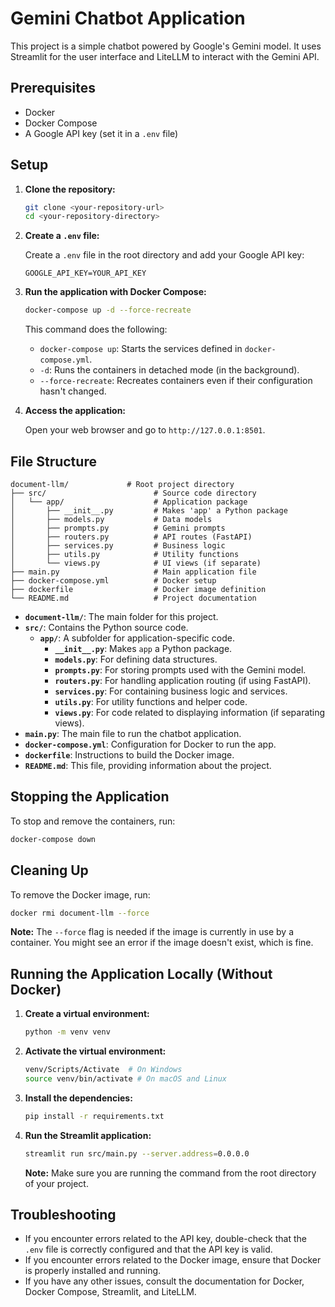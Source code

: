 # Gemini Chatbot Application

This project is a simple chatbot powered by Google's Gemini model. It uses Streamlit for the user interface and LiteLLM to interact with the Gemini API.

## Prerequisites

-   Docker
-   Docker Compose
-   A Google API key (set it in a `.env` file)

## Setup

1.  **Clone the repository:**

    ```bash
    git clone <your-repository-url>
    cd <your-repository-directory>
    ```

2.  **Create a `.env` file:**

    Create a `.env` file in the root directory and add your Google API key:

    ```
    GOOGLE_API_KEY=YOUR_API_KEY
    ```

3.  **Run the application with Docker Compose:**

    ```bash
    docker-compose up -d --force-recreate
    ```

    This command does the following:

    -   `docker-compose up`: Starts the services defined in `docker-compose.yml`.
    -   `-d`: Runs the containers in detached mode (in the background).
    -   `--force-recreate`: Recreates containers even if their configuration hasn't changed.

4.  **Access the application:**

    Open your web browser and go to `http://127.0.0.1:8501`.

## File Structure

```
document-llm/             # Root project directory
├── src/                        # Source code directory
│   └── app/                    # Application package
│       ├── __init__.py         # Makes 'app' a Python package
│       ├── models.py           # Data models
│       ├── prompts.py          # Gemini prompts
│       ├── routers.py          # API routes (FastAPI)
│       ├── services.py         # Business logic
│       ├── utils.py            # Utility functions
│       └── views.py            # UI views (if separate)
├── main.py                     # Main application file
├── docker-compose.yml          # Docker setup
├── dockerfile                  # Docker image definition
└── README.md                   # Project documentation
```

*   **`document-llm/`**:  The main folder for this project.
*   **`src/`**: Contains the Python source code.
    *   **`app/`**:  A subfolder for application-specific code.
        *   **`__init__.py`**: Makes `app` a Python package.
        *   **`models.py`**:  For defining data structures.
        *   **`prompts.py`**:  For storing prompts used with the Gemini model.
        *   **`routers.py`**:  For handling application routing (if using FastAPI).
        *   **`services.py`**:  For containing business logic and services.
        *   **`utils.py`**:  For utility functions and helper code.
        *   **`views.py`**: For code related to displaying information (if separating views).
*   **`main.py`**: The main file to run the chatbot application.
*   **`docker-compose.yml`**:  Configuration for Docker to run the app.
*   **`dockerfile`**:  Instructions to build the Docker image.
*   **`README.md`**: This file, providing information about the project.

## Stopping the Application

To stop and remove the containers, run:

```bash
docker-compose down
```

## Cleaning Up

To remove the Docker image, run:

```bash
docker rmi document-llm --force
```

**Note:** The `--force` flag is needed if the image is currently in use by a container.  You might see an error if the image doesn't exist, which is fine.

## Running the Application Locally (Without Docker)

1.  **Create a virtual environment:**

    ```bash
    python -m venv venv
    ```

2.  **Activate the virtual environment:**

    ```bash
    venv/Scripts/Activate  # On Windows
    source venv/bin/activate # On macOS and Linux
    ```

3.  **Install the dependencies:**

    ```bash
    pip install -r requirements.txt
    ```

4.  **Run the Streamlit application:**

    ```bash
    streamlit run src/main.py --server.address=0.0.0.0
    ```

    **Note:**  Make sure you are running the command from the root directory of your project.

## Troubleshooting

-   If you encounter errors related to the API key, double-check that the `.env` file is correctly configured and that the API key is valid.
-   If you encounter errors related to the Docker image, ensure that Docker is properly installed and running.
-   If you have any other issues, consult the documentation for Docker, Docker Compose, Streamlit, and LiteLLM.